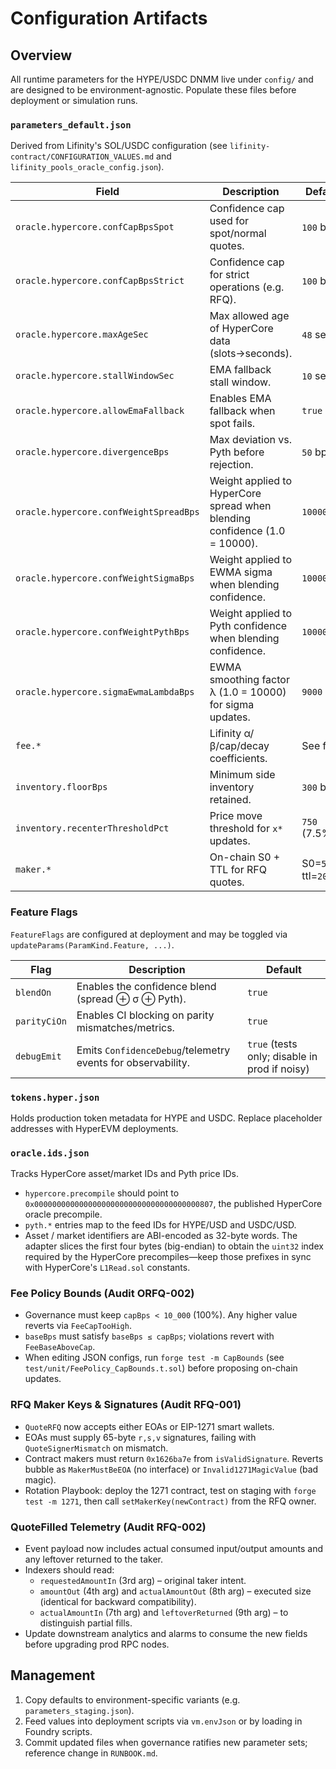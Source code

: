 # Configuration Artifacts

## Overview
All runtime parameters for the HYPE/USDC DNMM live under `config/` and are designed to be environment-agnostic. Populate these files before deployment or simulation runs.

### `parameters_default.json`
Derived from Lifinity's SOL/USDC configuration (see `lifinity-contract/CONFIGURATION_VALUES.md` and `lifinity_pools_oracle_config.json`).

| Field | Description | Default |
|-------|-------------|---------|
| `oracle.hypercore.confCapBpsSpot` | Confidence cap used for spot/normal quotes. | `100` bps |
| `oracle.hypercore.confCapBpsStrict` | Confidence cap for strict operations (e.g. RFQ). | `100` bps |
| `oracle.hypercore.maxAgeSec` | Max allowed age of HyperCore data (slots→seconds). | `48` sec |
| `oracle.hypercore.stallWindowSec` | EMA fallback stall window. | `10` sec |
| `oracle.hypercore.allowEmaFallback` | Enables EMA fallback when spot fails. | `true` |
| `oracle.hypercore.divergenceBps` | Max deviation vs. Pyth before rejection. | `50` bps |
| `oracle.hypercore.confWeightSpreadBps` | Weight applied to HyperCore spread when blending confidence (1.0 = 10000). | `10000` |
| `oracle.hypercore.confWeightSigmaBps` | Weight applied to EWMA sigma when blending confidence. | `10000` |
| `oracle.hypercore.confWeightPythBps` | Weight applied to Pyth confidence when blending confidence. | `10000` |
| `oracle.hypercore.sigmaEwmaLambdaBps` | EWMA smoothing factor λ (1.0 = 10000) for sigma updates. | `9000` |
| `fee.*` | Lifinity α/β/cap/decay coefficients. | See file |
| `inventory.floorBps` | Minimum side inventory retained. | `300` bps |
| `inventory.recenterThresholdPct` | Price move threshold for `x*` updates. | `750` (7.5%) |
| `maker.*` | On-chain S0 + TTL for RFQ quotes. | S0=`5000`, ttl=`200ms` |

### Feature Flags
`FeatureFlags` are configured at deployment and may be toggled via `updateParams(ParamKind.Feature, ...)`.

| Flag | Description | Default |
|------|-------------|---------|
| `blendOn` | Enables the confidence blend (spread ⊕ σ ⊕ Pyth). | `true` |
| `parityCiOn` | Enables CI blocking on parity mismatches/metrics. | `true` |
| `debugEmit` | Emits `ConfidenceDebug`/telemetry events for observability. | `true` (tests only; disable in prod if noisy) |

### `tokens.hyper.json`
Holds production token metadata for HYPE and USDC. Replace placeholder addresses with HyperEVM deployments.

### `oracle.ids.json`
Tracks HyperCore asset/market IDs and Pyth price IDs.
- `hypercore.precompile` should point to `0x0000000000000000000000000000000000000807`, the published HyperCore oracle precompile.
- `pyth.*` entries map to the feed IDs for HYPE/USD and USDC/USD.
- Asset / market identifiers are ABI-encoded as 32-byte words. The adapter slices the first four bytes (big-endian) to obtain the `uint32` index required by the HyperCore precompiles—keep those prefixes in sync with HyperCore's `L1Read.sol` constants.

### Fee Policy Bounds (Audit ORFQ-002)
- Governance must keep `capBps < 10_000` (100%). Any higher value reverts via `FeeCapTooHigh`.
- `baseBps` must satisfy `baseBps ≤ capBps`; violations revert with `FeeBaseAboveCap`.
- When editing JSON configs, run `forge test -m CapBounds` (see `test/unit/FeePolicy_CapBounds.t.sol`) before proposing on-chain updates.

### RFQ Maker Keys & Signatures (Audit RFQ-001)
- `QuoteRFQ` now accepts either EOAs or EIP-1271 smart wallets.
- EOAs must supply 65-byte `r,s,v` signatures, failing with `QuoteSignerMismatch` on mismatch.
- Contract makers must return `0x1626ba7e` from `isValidSignature`. Reverts bubble as `MakerMustBeEOA` (no interface) or `Invalid1271MagicValue` (bad magic).
- Rotation Playbook: deploy the 1271 contract, test on staging with `forge test -m 1271`, then call `setMakerKey(newContract)` from the RFQ owner.

### QuoteFilled Telemetry (Audit RFQ-002)
- Event payload now includes actual consumed input/output amounts and any leftover returned to the taker.
- Indexers should read:
  - `requestedAmountIn` (3rd arg) – original taker intent.
  - `amountOut` (4th arg) and `actualAmountOut` (8th arg) – executed size (identical for backward compatibility).
  - `actualAmountIn` (7th arg) and `leftoverReturned` (9th arg) – to distinguish partial fills.
- Update downstream analytics and alarms to consume the new fields before upgrading prod RPC nodes.

## Management
1. Copy defaults to environment-specific variants (e.g. `parameters_staging.json`).
2. Feed values into deployment scripts via `vm.envJson` or by loading in Foundry scripts.
3. Commit updated files when governance ratifies new parameter sets; reference change in `RUNBOOK.md`.
